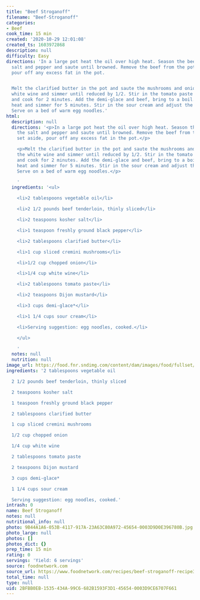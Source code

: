 ```yaml
---
title: "Beef Stroganoff"
filename: "Beef-Stroganoff"
categories:
- Beef
cook_time: 15 min
created: '2020-10-29 12:01:08'
created_ts: 1603972868
description: null
difficulty: Easy
directions: 'In a large pot heat the oil over high heat. Season the beef with the
  salt and pepper and saute until browned. Remove the beef from the pot and set aside,
  pour off any excess fat in the pot.


  Melt the clarified butter in the pot and saute the mushrooms and onions. Add the
  white wine and simmer until reduced by 1/2. Stir in the tomato paste and mustard
  and cook for 2 minutes. Add the demi-glace and beef, bring to a boil. Reduce the
  heat and simmer for 5 minutes. Stir in the sour cream and adjust the seasoning.
  Serve on a bed of warm egg noodles.'
html:
  description: null
  directions: '<p>In a large pot heat the oil over high heat. Season the beef with
    the salt and pepper and saute until browned. Remove the beef from the pot and
    set aside, pour off any excess fat in the pot.</p>

    <p>Melt the clarified butter in the pot and saute the mushrooms and onions. Add
    the white wine and simmer until reduced by 1/2. Stir in the tomato paste and mustard
    and cook for 2 minutes. Add the demi-glace and beef, bring to a boil. Reduce the
    heat and simmer for 5 minutes. Stir in the sour cream and adjust the seasoning.
    Serve on a bed of warm egg noodles.</p>

    '
  ingredients: '<ul>

    <li>2 tablespoons vegetable oil</li>

    <li>2 1/2 pounds beef tenderloin, thinly sliced</li>

    <li>2 teaspoons kosher salt</li>

    <li>1 teaspoon freshly ground black pepper</li>

    <li>2 tablespoons clarified butter</li>

    <li>1 cup sliced cremini mushrooms</li>

    <li>1/2 cup chopped onion</li>

    <li>1/4 cup white wine</li>

    <li>2 tablespoons tomato paste</li>

    <li>2 teaspoons Dijon mustard</li>

    <li>3 cups demi-glace*</li>

    <li>1 1/4 cups sour cream</li>

    <li>Serving suggestion: egg noodles, cooked.</li>

    </ul>

    '
  notes: null
  nutrition: null
image_url: https://food.fnr.sndimg.com/content/dam/images/food/fullset/2004/1/12/0/ckwks_WK1A12_beefstroganoff.jpg.rend.hgtvcom.826.620.suffix/1383056738198.jpeg
ingredients: '2 tablespoons vegetable oil

  2 1/2 pounds beef tenderloin, thinly sliced

  2 teaspoons kosher salt

  1 teaspoon freshly ground black pepper

  2 tablespoons clarified butter

  1 cup sliced cremini mushrooms

  1/2 cup chopped onion

  1/4 cup white wine

  2 tablespoons tomato paste

  2 teaspoons Dijon mustard

  3 cups demi-glace*

  1 1/4 cups sour cream

  Serving suggestion: egg noodles, cooked.'
intrash: 0
name: Beef Stroganoff
notes: null
nutritional_info: null
photo: 9B44A1A6-053B-4117-917A-23A63C80A972-45654-0003D9D0E396780B.jpg
photo_large: null
photos: []
photos_dict: {}
prep_time: 15 min
rating: 0
servings: 'Yield: 6 servings'
source: foodnetwork.com
source_url: https://www.foodnetwork.com/recipes/beef-stroganoff-recipe3-1941593
total_time: null
type: null
uid: 2BFBB0EB-1535-434A-99C6-682B1593F3D1-45654-0003D9CE6707F661
---
```

